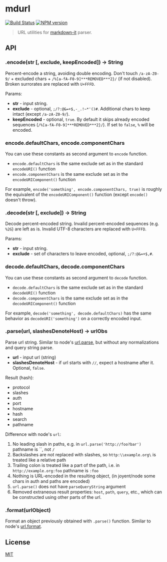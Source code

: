 # mdurl

[![Build Status](https://img.shields.io/travis/markdown-it/mdurl/master.svg?style=flat)](https://travis-ci.org/markdown-it/mdurl)
[![NPM version](https://img.shields.io/npm/v/mdurl.svg?style=flat)](https://www.npmjs.org/package/mdurl)

> URL utilities for [markdown-it](https://github.com/markdown-it/markdown-it) parser.


## API

### .encode(str [, exclude, keepEncoded]) -> String

Percent-encode a string, avoiding double encoding. Don't touch `/a-zA-Z0-9/` +
excluded chars + `/%[a-fA-F0-9]***REMOVED***2}/` (if not disabled). Broken surrorates are
replaced with `U+FFFD`.

Params:

- __str__ - input string.
- __exclude__ - optional, `;/?:@&=+$,-_.!~*'()#`. Additional chars to keep intact
  (except `/a-zA-Z0-9/`).
- __keepEncoded__ - optional, `true`. By default it skips already encoded sequences
  (`/%[a-fA-F0-9]***REMOVED***2}/`). If set to `false`, `%` will be encoded.


### encode.defaultChars, encode.componentChars

You can use these constants as second argument to `encode` function.

 - `encode.defaultChars` is the same exclude set as in the standard `encodeURI()` function
 - `encode.componentChars` is the same exclude set as in the `encodeURIComponent()` function

For example, `encode('something', encode.componentChars, true)` is roughly the equivalent of
the `encodeURIComponent()` function (except `encode()` doesn't throw).


### .decode(str [, exclude]) -> String

Decode percent-encoded string. Invalid percent-encoded sequences (e.g. `%2G`)
are left as is. Invalid UTF-8 characters are replaced with `U+FFFD`.


Params:

- __str__ - input string.
- __exclude__ - set of characters to leave encoded, optional, `;/?:@&=+$,#`.


### decode.defaultChars, decode.componentChars

You can use these constants as second argument to `decode` function.

 - `decode.defaultChars` is the same exclude set as in the standard `decodeURI()` function
 - `decode.componentChars` is the same exclude set as in the `decodeURIComponent()` function

For example, `decode('something', decode.defaultChars)` has the same behavior as
`decodeURI('something')` on a correctly encoded input.


### .parse(url, slashesDenoteHost) -> urlObs

Parse url string. Similar to node's [url.parse](http://nodejs.org/api/url.html#url_url_parse_urlstr_parsequerystring_slashesdenotehost), but without any
normalizations and query string parse.

 - __url__ - input url (string)
 - __slashesDenoteHost__ - if url starts with `//`, expect a hostname after it. Optional, `false`.

Result (hash):

- protocol
- slashes
- auth
- port
- hostname
- hash
- search
- pathname

Difference with node's `url`:

1. No leading slash in paths, e.g. in `url.parse('http://foo?bar')` pathname is
   ``, not `/`
2. Backslashes are not replaced with slashes, so `http:\\example.org\` is
   treated like a relative path
3. Trailing colon is treated like a part of the path, i.e. in
   `http://example.org:foo` pathname is `:foo`
4. Nothing is URL-encoded in the resulting object, (in joyent/node some chars
   in auth and paths are encoded)
5. `url.parse()` does not have `parseQueryString` argument
6. Removed extraneous result properties: `host`, `path`, `query`, etc.,
   which can be constructed using other parts of the url.


### .format(urlObject)

Format an object previously obtained with `.parse()` function. Similar to node's
[url.format](http://nodejs.org/api/url.html#url_url_format_urlobj).


## License

[MIT](https://github.com/markdown-it/mdurl/blob/master/LICENSE)
